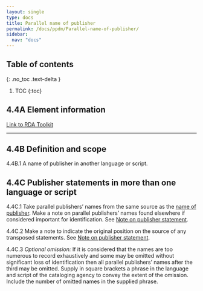 ```yaml
---
layout: single
type: docs
title: Parallel name of publisher
permalink: /docs/ppdm/Parallel-name-of-publisher/
sidebar:
  nav: "docs"
---
```



## Table of contents
{: .no_toc .text-delta }

1. TOC
{:toc}

## 4.4A Element information

[Link to RDA Toolkit](https://beta.rdatoolkit.org/Content/Index?externalId=en-US_ala-5d433872-8c86-3bd2-8b6c-16f43bda686c)

---

## 4.4B Definition and scope

<a name="4.4B.1">4.4B.1</a> A name of publisher in another language or script.

## 4.4C Publisher statements in more than one language or script

<a name="4.4C.1">4.4C.1</a> Take parallel publishers’ names from the same source as the [name of publisher](.../docs/PPDM/Name-of-publisher). Make a note on parallel publishers’ names found elsewhere if considered important for identification. See [Note on publisher statement](.../docs/PPDM/Note-on-publisher-statement).

<a name="4.4C.2">4.4C.2</a> Make a note to indicate the original position on the source of any transposed statements. See [Note on publisher statement](.../docs/PPDM/Note-on-publisher-statement). 

<a name="4.4C.3">4.4C.3</a> *Optional omission:* If it is considered that the names are too numerous to record exhaustively and some may be omitted without significant loss of identification then all parallel publishers’ names after the third may be omitted. Supply in square brackets a phrase in the language and script of the cataloging agency to convey the extent of the omission. Include the number of omitted names in the supplied phrase.

